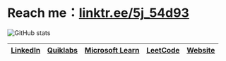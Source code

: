 # Reach me：[linktr.ee/5j_54d93](https://linktr.ee/5j_54d93)

![GitHub stats](https://github-readme-stats.vercel.app/api?username=5j54d93&show_icons=true&theme=radical)


|[LinkedIn](https://www.linkedin.com/in/5j54d93/)|[Quiklabs](https://google.qwiklabs.com/public_profiles/6433a491-5473-4802-83f6-c765698f18b9)|[Microsoft Learn](https://docs.microsoft.com/zh-tw/users/ricky-chuang/)|[LeetCode](https://leetcode.com/5j_54d93/)|[Website](https://sharing-life-in-tw.blogspot.com)
|:-:|:-:|:-:|:-:|:-:|

<!---
5j54d93/5j54d93 is a ✨ special ✨ repository because its `README.md` (this file) appears on your GitHub profile.
You can click the Preview link to take a look at your changes.
--->
